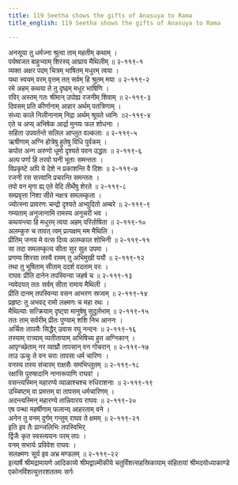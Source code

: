 ```yaml
---
title: 119 Seetha shows the gifts of Anasuya to Rama
title_english: 119 Seetha shows the gifts of Anasuya to Rama

---
```


<div class="audioEmbed"  caption="श्रीराम-हरिसीताराममूर्ति-घनपाठिभ्यां वचनम्" src="https://archive.org/download/Ramayana-recitation-Sriram-harisItArAmamUrti-Ghanapaati-v2/Kanda_2/Kanda_2_AYK-119-Ramasya_Dandakaranya_Praveshaha.mp3"></div>

अनसूया तु धर्मज्ना श्रुत्वा ताम् महतीम् कथाम् ।  
पर्यष्वजत बाहुभ्याम् शिरस्य् आघ्राय मैथिलीम् ॥ २-११९-१  
व्यक्त अक्षर पदम् चित्रम् भाषितम् मधुरम् त्वया ।  
यथा स्वयम् वरम् वृत्तम् तत् सर्वम् हि श्रुतम् मया ॥ २-११९-२  
रमे अहम् कथया ते तु दृष्ढम् मधुर भाषिणि ।  
रविर् अस्तम् गतः श्रीमान् उपोह्य रजनीम् शिवाम् ॥ २-११९-३  
दिवसम् प्रति कीर्णानाम् आहार अर्थम् पतत्रिणाम् ।  
संध्या काले निलीनानाम् निद्रा अर्थम् श्रूयते ध्वनिः ॥२-११९-४  
एते च अप्य् अभिषेक आर्द्रा मुनयः फल शोधनाः ।  
सहिता उपवर्तन्ते सलिल आप्लुत वल्कलाः ॥ २-११९-५  
ऋषीणाम् अग्नि होत्रेषु हुतेषु विधि पुर्वकम् ।  
कपोत अन्ग अरुणो धूमो दृश्यते पवन उद्धतः ॥ २-११९-६  
अल्प पर्णा हि तरवो घनी भूताः समन्ततः ।  
विप्रकृष्टे अपि ये देशे न प्रकाशन्ति वै दिशः ॥ २-११९-७  
रजनी रस सत्त्वानि प्रचरन्ति समन्ततः ।  
तपो वन मृगा ह्य् एते वेदि तीर्थेषु शेरते ॥ २-११९-८  
सम्प्रवृत्ता निशा सीते नक्षत्र समलम्कृता ।  
ज्योत्स्ना प्रावरणः चन्द्रो दृश्यते अभ्युदितो अम्बरे ॥ २-११९-९  
गम्यताम् अनुजानामि रामस्य अनुचरी भव ।  
कथयन्त्या हि मधुरम् त्वया अहम् परितोषिता ॥ २-११९-१०  
अलम्कुरु च तावत् त्वम् प्रत्यक्षम् मम मैथिलि ।  
प्रीतिम् जनय मे वत्स दिव्य अलम्काल शोभिनी ॥ २-११९-११  
सा तदा समलम्कृत्य सीता सुर सुत उपमा ।  
प्रणम्य शिरसा तस्यै रामम् तु अभिमुखी ययौ ॥ २-११९-१२  
तथा तु भूषिताम् सीताम् ददर्श वदताम् वरः ।  
राघवः प्रीति दानेन तपस्विन्या जहर्ष च ॥ २-११९-१३  
न्यवेदयत् ततः सर्वम् सीता रामाय मैथिली ।  
प्रीति दानम् तपस्विन्या वसन आभरण स्रजाम् ॥ २-११९-१४  
प्रहृष्टः तु अभवद् रामो लक्ष्मणः च महा रथः ।  
मैथिल्याः सत्क्रियाम् दृष्ट्वा मानुषेषु सुदुर्लभाम् ॥ २-११९-१५  
ततः ताम् सर्वरीम् प्रीतः पुण्याम् शशि निभ आननः ।  
अर्चितः तापसैः सिद्धैर् उवास रघु नन्दनः ॥ २-११९-१६  
तस्याम् रात्र्याम् व्यतीतायाम् अभिषिच्य हुत अग्निकान् ।  
आपृग्च्छेताम् नर व्याघ्रौ तापसान् वन गोचरान् ॥ २-११९-१७  
ताउ ऊचुः ते वन चराः तापसा धर्म चारिणः ।  
वनस्य तस्य संचारम् राक्षसैः समभिप्लुतम् ॥ २-११९-१८  
रक्षांसि पुरुषादानि नानारूपाणि राघव! ।  
वसन्त्यस्मिन् महारण्ये व्याळाश्चश्च रुधिराशनाः ॥ २-११९-१९  
उच्चिष्टम् वा प्रमत्तम् वा तापसम् धर्मचारिणम् ।  
अदन्त्यस्मिन् महारण्ये तान्निवारय राघवः ॥ २-११९-२०  
एष पन्था महर्षीणाम् फलान्य् आहरताम् वने ।  
अनेन तु वनम् दुर्गम् गन्तुम् राघव ते क्षमम् ॥ २-११९-२१  
इति इव तैः प्रान्जलिभिः तपस्विभिर्  
र्द्विजैः कृत स्वस्त्ययनः परम् तपः ।  
वनम् सभार्यः प्रविवेश राघवः ।  
सलक्ष्मणः सूर्य इव अभ्र मण्डलम् ॥ २-११९-२२  
इत्यार्षे श्रीमद्रामायणे आदिकाव्ये श्रीमद्वाल्मीकीये चतुर्विंशत्सहस्रिकायाम् संहितायां श्रीमदयोध्याकाण्डे एकोनविंशत्युत्तरशततमः सर्गः